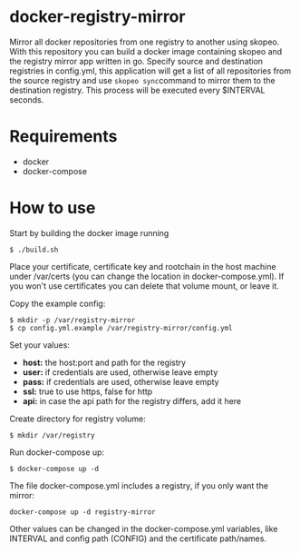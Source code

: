 # docker-registry-mirror
Mirror all docker repositories from one registry to another using skopeo.
With this repository you can build a docker image containing skopeo and the registry mirror app written in go. Specify source and destination registries
in config.yml, this application will get a list of all repositories from the source registry and use `skopeo sync`command to mirror them to the 
destination registry. This process will be executed every $INTERVAL seconds.

# Requirements
- docker
- docker-compose

# How to use
Start by building the docker image running
```
$ ./build.sh
```

Place your certificate, certificate key and rootchain in the host machine under /var/certs (you can change the location in docker-compose.yml).
If you won't use certificates you can delete that volume mount, or leave it.

Copy the example config:
```
$ mkdir -p /var/registry-mirror
$ cp config.yml.example /var/registry-mirror/config.yml
```
Set your values:
 * **host:** the host:port and path for the registry
 * **user:** if credentials are used, otherwise leave empty
 * **pass:** if credentials are used, otherwise leave empty
 * **ssl:** true to use https, false for http
 * **api:** in case the api path for the registry differs, add it here

Create directory for registry volume:
```
$ mkdir /var/registry
```

Run docker-compose up:
```
$ docker-compose up -d
```
The file docker-compose.yml includes a registry, if you only want the mirror:
```
docker-compose up -d registry-mirror
```

Other values can be changed in the docker-compose.yml variables, like INTERVAL and config path (CONFIG) and the certificate path/names.
